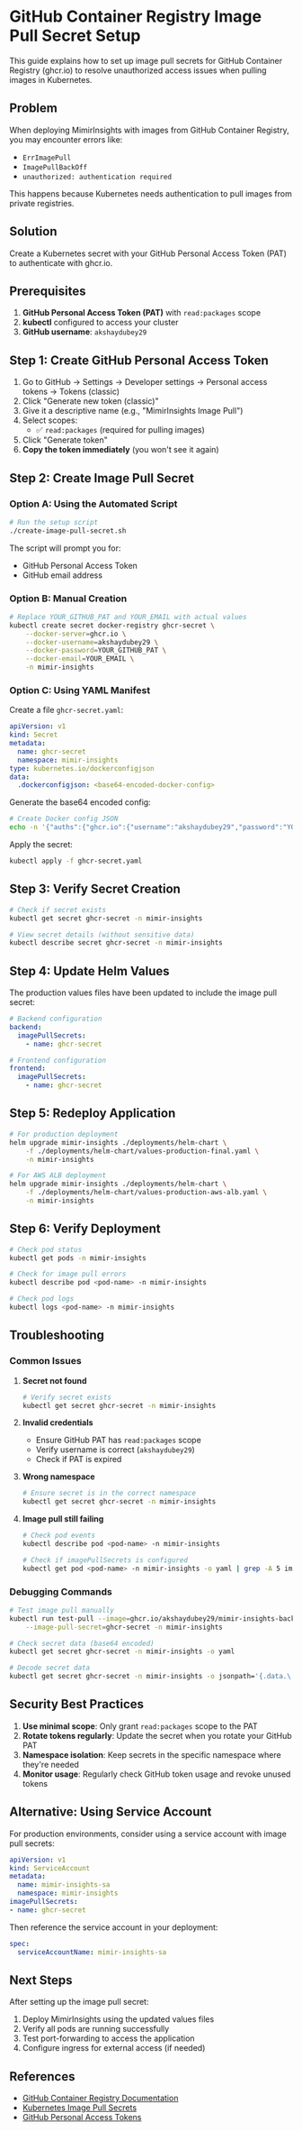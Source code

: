 # GitHub Container Registry Image Pull Secret Setup

This guide explains how to set up image pull secrets for GitHub Container Registry (ghcr.io) to resolve unauthorized access issues when pulling images in Kubernetes.

## Problem

When deploying MimirInsights with images from GitHub Container Registry, you may encounter errors like:
- `ErrImagePull`
- `ImagePullBackOff`
- `unauthorized: authentication required`

This happens because Kubernetes needs authentication to pull images from private registries.

## Solution

Create a Kubernetes secret with your GitHub Personal Access Token (PAT) to authenticate with ghcr.io.

## Prerequisites

1. **GitHub Personal Access Token (PAT)** with `read:packages` scope
2. **kubectl** configured to access your cluster
3. **GitHub username**: `akshaydubey29`

## Step 1: Create GitHub Personal Access Token

1. Go to GitHub → Settings → Developer settings → Personal access tokens → Tokens (classic)
2. Click "Generate new token (classic)"
3. Give it a descriptive name (e.g., "MimirInsights Image Pull")
4. Select scopes:
   - ✅ `read:packages` (required for pulling images)
5. Click "Generate token"
6. **Copy the token immediately** (you won't see it again)

## Step 2: Create Image Pull Secret

### Option A: Using the Automated Script

```bash
# Run the setup script
./create-image-pull-secret.sh
```

The script will prompt you for:
- GitHub Personal Access Token
- GitHub email address

### Option B: Manual Creation

```bash
# Replace YOUR_GITHUB_PAT and YOUR_EMAIL with actual values
kubectl create secret docker-registry ghcr-secret \
    --docker-server=ghcr.io \
    --docker-username=akshaydubey29 \
    --docker-password=YOUR_GITHUB_PAT \
    --docker-email=YOUR_EMAIL \
    -n mimir-insights
```

### Option C: Using YAML Manifest

Create a file `ghcr-secret.yaml`:

```yaml
apiVersion: v1
kind: Secret
metadata:
  name: ghcr-secret
  namespace: mimir-insights
type: kubernetes.io/dockerconfigjson
data:
  .dockerconfigjson: <base64-encoded-docker-config>
```

Generate the base64 encoded config:

```bash
# Create Docker config JSON
echo -n '{"auths":{"ghcr.io":{"username":"akshaydubey29","password":"YOUR_GITHUB_PAT","email":"YOUR_EMAIL","auth":"'$(echo -n "akshaydubey29:YOUR_GITHUB_PAT" | base64)'"}}}' | base64
```

Apply the secret:

```bash
kubectl apply -f ghcr-secret.yaml
```

## Step 3: Verify Secret Creation

```bash
# Check if secret exists
kubectl get secret ghcr-secret -n mimir-insights

# View secret details (without sensitive data)
kubectl describe secret ghcr-secret -n mimir-insights
```

## Step 4: Update Helm Values

The production values files have been updated to include the image pull secret:

```yaml
# Backend configuration
backend:
  imagePullSecrets:
    - name: ghcr-secret

# Frontend configuration  
frontend:
  imagePullSecrets:
    - name: ghcr-secret
```

## Step 5: Redeploy Application

```bash
# For production deployment
helm upgrade mimir-insights ./deployments/helm-chart \
    -f ./deployments/helm-chart/values-production-final.yaml \
    -n mimir-insights

# For AWS ALB deployment
helm upgrade mimir-insights ./deployments/helm-chart \
    -f ./deployments/helm-chart/values-production-aws-alb.yaml \
    -n mimir-insights
```

## Step 6: Verify Deployment

```bash
# Check pod status
kubectl get pods -n mimir-insights

# Check for image pull errors
kubectl describe pod <pod-name> -n mimir-insights

# Check pod logs
kubectl logs <pod-name> -n mimir-insights
```

## Troubleshooting

### Common Issues

1. **Secret not found**
   ```bash
   # Verify secret exists
   kubectl get secret ghcr-secret -n mimir-insights
   ```

2. **Invalid credentials**
   - Ensure GitHub PAT has `read:packages` scope
   - Verify username is correct (`akshaydubey29`)
   - Check if PAT is expired

3. **Wrong namespace**
   ```bash
   # Ensure secret is in the correct namespace
   kubectl get secret ghcr-secret -n mimir-insights
   ```

4. **Image pull still failing**
   ```bash
   # Check pod events
   kubectl describe pod <pod-name> -n mimir-insights
   
   # Check if imagePullSecrets is configured
   kubectl get pod <pod-name> -n mimir-insights -o yaml | grep -A 5 imagePullSecrets
   ```

### Debugging Commands

```bash
# Test image pull manually
kubectl run test-pull --image=ghcr.io/akshaydubey29/mimir-insights-backend:v1.0.0-20250718-110355 \
    --image-pull-secret=ghcr-secret -n mimir-insights

# Check secret data (base64 encoded)
kubectl get secret ghcr-secret -n mimir-insights -o yaml

# Decode secret data
kubectl get secret ghcr-secret -n mimir-insights -o jsonpath='{.data.\.dockerconfigjson}' | base64 -d
```

## Security Best Practices

1. **Use minimal scope**: Only grant `read:packages` scope to the PAT
2. **Rotate tokens regularly**: Update the secret when you rotate your GitHub PAT
3. **Namespace isolation**: Keep secrets in the specific namespace where they're needed
4. **Monitor usage**: Regularly check GitHub token usage and revoke unused tokens

## Alternative: Using Service Account

For production environments, consider using a service account with image pull secrets:

```yaml
apiVersion: v1
kind: ServiceAccount
metadata:
  name: mimir-insights-sa
  namespace: mimir-insights
imagePullSecrets:
- name: ghcr-secret
```

Then reference the service account in your deployment:

```yaml
spec:
  serviceAccountName: mimir-insights-sa
```

## Next Steps

After setting up the image pull secret:

1. Deploy MimirInsights using the updated values files
2. Verify all pods are running successfully
3. Test port-forwarding to access the application
4. Configure ingress for external access (if needed)

## References

- [GitHub Container Registry Documentation](https://docs.github.com/en/packages/working-with-a-github-packages-registry/working-with-the-container-registry)
- [Kubernetes Image Pull Secrets](https://kubernetes.io/docs/tasks/configure-pod-container/pull-image-private-registry/)
- [GitHub Personal Access Tokens](https://docs.github.com/en/authentication/keeping-your-account-and-data-secure/creating-a-personal-access-token) 